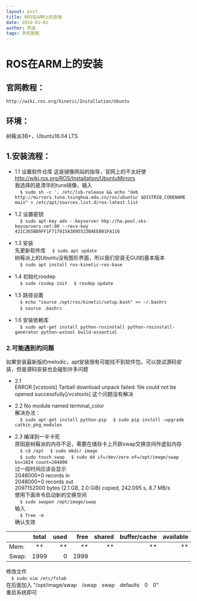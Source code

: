 ```yaml
---
layout: post
title: ROS在ARM上的安装
date: 2019-01-02
author: 阿金
tags: 多机智能
---
```


# ROS在ARM上的安装

## 官网教程：
```
http://wiki.ros.org/kinetic/Installation/Ubuntu
```

## 环境：  
树莓派3B+，Ubuntu16.04 LTS  

## 1.安装流程：  
* 1.1 设置软件仓库
这是镜像网站的指导，官网上的不太好使  
<font color = "66CCFF">http://wiki.ros.org/ROS/Installation/UbuntuMirrors</font>  
我选择的是清华的tuna镜像，输入  
&emsp;```$ sudo sh -c '. /etc/lsb-release && echo "deb http://mirrors.tuna.tsinghua.edu.cn/ros/ubuntu/ $DISTRIB_CODENAME main" > /etc/apt/sources.list.d/ros-latest.list```  

* 1.2 设置密钥  
&emsp;```$ sudo apt-key adv --keyserver hkp://ha.pool.sks-keyservers.net:80 --recv-key 421C365BD9FF1F717815A3895523BAEEB01FA116```  

* 1.3 安装  
先更新软件库
&emsp;```$ sudo apt update```  
树莓派上的Ubuntu没有图形界面，所以我们安装无GUI的基本版本  
&emsp;```$ sudo apt install ros-kinetic-ros-base```  

* 1.4 初始化rosdep  
&emsp;```$ sudo rosdep init```
&emsp;```$ rosdep update```  

* 1.5 路径设置  
&emsp;```$ echo "source /opt/ros/kinetic/setup.bash" >> ~/.bashrc```  
&emsp;```$ source .bashrc```  

* 1.6 安装依赖库  
&emsp;```$ sudo apt-get install python-rosinstall python-rosinstall-generator python-wstool build-essential```  

### 2.可能遇到的问题  
如果安装最新版的melodic，apt安装很有可能找不到软件包，可以尝试源码安装，但是源码安装也会碰到许多问题  

* 2.1  
	ERROR [vcstools] Tarball download unpack failed: file could not be opened successfully[/vcstools]
这个问题没有解决  

* 2.2  No module named terminal_color  
解决办法：  
&emsp;```$ sudo apt-get install python-pip```
&emsp;```$ sudo pip install –upgrade catkin_pkg_modules```  

* 2.3  编译到一半卡死  
原因是树莓派的内存不足，需要在储存卡上开辟swap交换空间作虚拟内存  
&emsp;```$ cd /opt```
&emsp;```$ sudo mkdir image```  
&emsp;```$ sudo touch swap```
&emsp;```$ sudo dd if=/dev/zero of=/opt/image/swap bs=1024 count=204800```  
过一段时间应该会显示  
2048000+0 records in  
2048000+0 records out  
2097152000 bytes (2.1 GB, 2.0 GiB) copied, 242.095 s, 8.7 MB/s  
使用下面命令启动新的交换空间  
&emsp;```$ sudo swapon /opt/image/swap```  
输入  
&emsp;```$ free -m```  
确认生效  

|  | total | used | free | shared | buffer/cache | available |
| - | :-: | -: | -: | -: | -: | -: |
| Mem: | ** | ** | ** | ** | ** | ** |
| Swap: | 1999 | 0 | 1999 |
修改文件  
&emsp;```$ sudo vim /etc/fstab```  
在后面加入 "/opt/image/swap&emsp;/swap&emsp;swap&emsp;defaults&emsp;0&emsp;0"  
重启系统即可